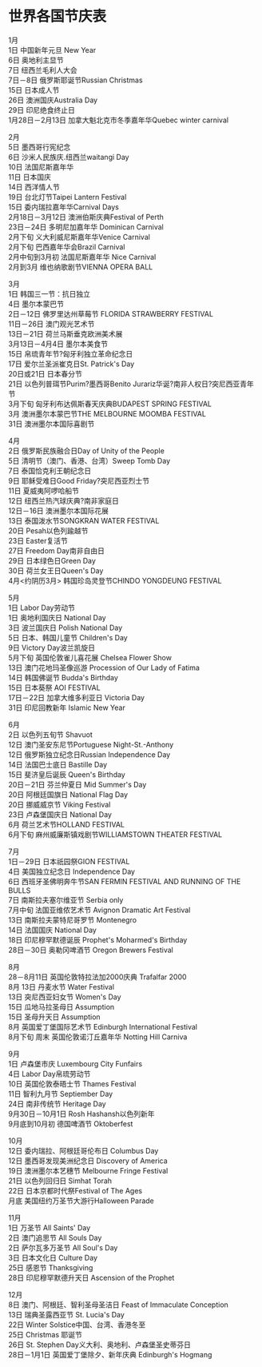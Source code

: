# 世界各国节庆表  

1月  
1日 中国新年元旦 New Year  
6日 奥地利主显节  
7日 纽西兰毛利人大会  
7日－8日 俄罗斯耶诞节Russian Christmas  
15日 日本成人节  
26日 澳洲国庆Australia Day  
29日 印尼绝食终止日  
1月28日－2月13日 加拿大魁北克市冬季嘉年华Quebec winter carnival  

2月  
5日 墨西哥行宪纪念  
6日 沙米人民族庆.纽西兰waitangi Day  
10日 法国尼斯嘉年华  
11日 日本国庆  
14日 西洋情人节  
19日 台北灯节Taipei Lantern Festival  
15日 委内瑞拉嘉年华Carnival Days  
2月18日－3月12日 澳洲伯斯庆典Festival of Perth  
23日－24日 多明尼加嘉年华 Dominican Carnival  
2月下旬 义大利威尼斯嘉年华Venice Carnival  
2月下旬 巴西嘉年华会Brazil Carnival  
2月中旬到3月初 法国尼斯嘉年华 Nice Carnival  
2月到3月 维也纳歌剧节VIENNA OPERA BALL  

3月  
1日 韩国三一节：抗日独立  
4日 墨尔本蒙巴节  
2日－12日 佛罗里达州草莓节 FLORIDA STRAWBERRY FESTIVAL  
11日－26日 澳门观光艺术节  
13日－21日 荷兰马斯垂克欧洲美术展  
3月13日－4月4日 墨尔本美食节  
15日 帛琉青年节?匈牙利独立革命纪念日  
17日 爱尔兰圣派崔克日St. Patrick's Day  
20日或21日 日本春分节  
21日 以色列普珥节Purim?墨西哥Benito Jurariz华诞?南非人权日?突尼西亚青年节  
3月下旬 匈牙利布达佩斯春天庆典BUDAPEST SPRING FESTIVAL  
3月 澳洲墨尔本蒙巴节THE MELBOURNE MOOMBA FESTIVAL  
31日 澳洲墨尔本国际喜剧节  

4月  
2日 俄罗斯民族融合日Day of Unity of the People  
5日 清明节（澳门、香港、台湾）Sweep Tomb Day  
7日 泰国恰克利王朝纪念日  
9日 耶稣受难日Good Friday?突尼西亚烈士节  
11日 夏威夷阿啰哈船节  
12日 纽西兰热汽球庆典?南非家庭日  
12日－16日 澳洲墨尔本国际花展  
13日 泰国泼水节SONGKRAN WATER FESTIVAL  
20日 Pesah以色列踰越节  
23日 Easter复活节  
27日 Freedom Day南非自由日  
29日 日本绿色日Green Day  
30日 荷兰女王日Queen's Day  
4月<约阴历3月> 韩国珍岛灵登节CHINDO YONGDEUNG FESTIVAL  

5月  
1日 Labor Day劳动节  
1日 奥地利国庆日 National Day  
3日 波兰国庆日 Polish National Day  
5日 日本、韩国儿童节 Children's Day  
9日 Victory Day波兰凯旋日  
5月下旬 英国伦敦雀儿喜花展 Chelsea Flower Show  
13日 澳门花地玛圣像巡游 Procession of Our Lady of Fatima  
14日 韩国佛诞节 Budda's Birthday  
15日 日本葵祭 AOI FESTIVAL  
17日－22日 加拿大维多利亚日 Victoria Day  
31日 印尼回教新年 Islamic New Year  

6月  
2日 以色列五旬节 Shavuot  
12日 澳门圣安东尼节Portuguese Night-St.-Anthony  
12日 俄罗斯独立纪念日Russian Independence Day  
14日 法国巴士底日 Bastille Day  
15日 斐济皇后诞辰 Queen's Birthday  
20日－21日 芬兰仲夏日 Mid Summer's Day  
20日 阿根廷国旗日 National Flag Day  
20日 挪威威京节 Viking Festival  
23日 卢森堡国庆日 National Day  
6月 荷兰艺术节HOLLAND FESTIVAL  
6月下旬 麻州威廉斯镇戏剧节WILLIAMSTOWN THEATER FESTIVAL  

7月  
1日－29日 日本祇园祭GION FESTIVAL  
4日 美国独立纪念日 Independence Day  
6日 西班牙圣佛明奔牛节SAN FERMIN FESTIVAL AND RUNNING OF THE BULLS  
7日 南斯拉夫塞尔维亚节 Serbia only  
7月中旬 法国亚维侬艺术节 Avignon Dramatic Art Festival  
13日 南斯拉夫蒙特尼哥罗节 Montenegro  
14日 法国国庆 National Day  
18日 印尼穆罕默德诞辰 Prophet's Moharmed's Birthday  
28日－30日 奥勒冈啤酒节 Oregon Brewers Festival  

8月  
28－8月11日 英国伦敦特拉法加2000庆典 Trafalfar 2000  
8月 13日 丹麦水节 Water Festival  
13日 突尼西亚妇女节 Women's Day  
15日 瓜地马拉圣母日 Assumption  
15日 圣母升天日 Assumption  
8月 英国爱丁堡国际艺术节 Edinburgh International Festival  
8月下旬 周末 英国伦敦诺汀丘嘉年华 Notting Hill Carniva  

9月  
1日 卢森堡市庆 Luxembourg City Funfairs  
4日 Labor Day帛琉劳动节  
10日 英国伦敦泰晤士节 Thames Festival  
11日 智利九月节 Septiember Day  
24日 南非传统节 Heritage Day  
9月30日－10月1日 Rosh Hashansh以色列新年  
9月底到10月初 德国啤酒节 Oktoberfest  

10月  
12日 委内瑞拉、阿根廷哥伦布日 Columbus Day  
12日 墨西哥发现美洲纪念日 Discovery of America  
19日 澳洲墨尔本艺穗节 Melbourne Fringe Festival  
21日 以色列回归日 Simhat Torah  
22日 日本京都时代祭Festival of The Ages  
月底 美国纽约万圣节大游行Halloween Parade  

11月  
1日 万圣节 All Saints' Day  
2日 澳门追思节 All Souls Day  
2日 萨尔瓦多万圣节 All Soul's Day  
3日 日本文化日 Culture Day  
25日 感恩节 Thanksgiving  
28日 印尼穆罕默德升天日 Ascension of the Prophet  

12月  
8日 澳门、阿根廷、智利圣母圣洁日 Feast of Immaculate Conception  
13日 瑞典圣露西亚节 St. Lucia's Day  
22日 Winter Solstice中国、台湾、香港冬至  
25日 Christmas 耶诞节  
26日 St. Stephen Day义大利、奥地利、卢森堡圣史蒂芬日  
28日－1月1日 英国爱丁堡除夕、新年庆典 Edinburgh's Hogmang  